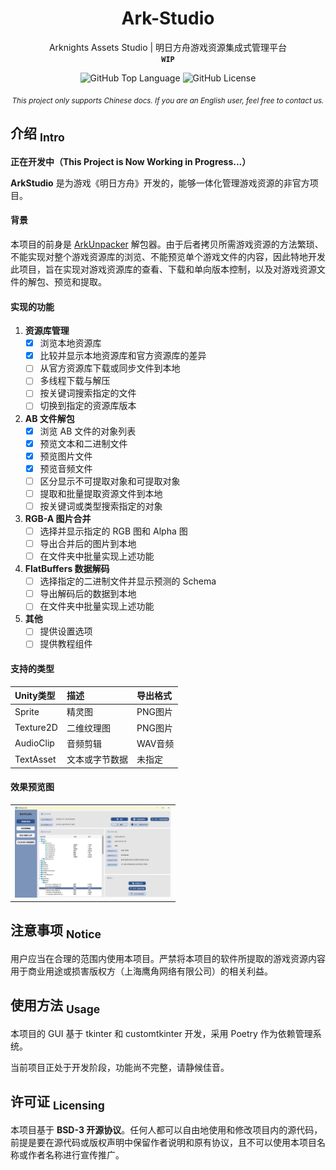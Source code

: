 <!-- 欢迎阅读 Ark-Studio 说明文档 -->
<!-- 仓库：https://github.com/isHarryh/Ark-Studio -->

<!--suppress HtmlDeprecatedAttribute -->
<div align="center" style="text-align:center">
   <h1> Ark-Studio </h1>
   <p>
      Arknights Assets Studio | 明日方舟游戏资源集成式管理平台 <br>
      <code><b> WIP </b></code>
   </p>
   <p>
      <img alt="GitHub Top Language" src="https://img.shields.io/github/languages/top/isHarryh/Ark-Studio?label=Python">
      <img alt="GitHub License" src="https://img.shields.io/github/license/isHarryh/Ark-Studio?label=License"/>
   </p>
   <sub>
      <i> This project only supports Chinese docs. If you are an English user, feel free to contact us. </i>
   </sub>
</div>

## 介绍 <sub>Intro</sub>

**正在开发中（This Project is Now Working in Progress...）**

**ArkStudio** 是为游戏《明日方舟》开发的，能够一体化管理游戏资源的非官方项目。

#### 背景
本项目的前身是 [ArkUnpacker](https://github.com/isHarryh/Ark-Unpacker) 解包器。由于后者拷贝所需游戏资源的方法繁琐、不能实现对整个游戏资源库的浏览、不能预览单个游戏文件的内容，因此特地开发此项目，旨在实现对游戏资源库的查看、下载和单向版本控制，以及对游戏资源文件的解包、预览和提取。

#### 实现的功能
1. **资源库管理**
    - [x] 浏览本地资源库
    - [x] 比较并显示本地资源库和官方资源库的差异
    - [ ] 从官方资源库下载或同步文件到本地
    - [ ] 多线程下载与解压
    - [ ] 按关键词搜索指定的文件
    - [ ] 切换到指定的资源库版本
2. **AB 文件解包**
    - [x] 浏览 AB 文件的对象列表
    - [x] 预览文本和二进制文件
    - [x] 预览图片文件
    - [x] 预览音频文件
    - [ ] 区分显示不可提取对象和可提取对象
    - [ ] 提取和批量提取资源文件到本地
    - [ ] 按关键词或类型搜索指定的对象
3. **RGB-A 图片合并**
    - [ ] 选择并显示指定的 RGB 图和 Alpha 图
    - [ ] 导出合并后的图片到本地
    - [ ] 在文件夹中批量实现上述功能
4. **FlatBuffers 数据解码**
    - [ ] 选择指定的二进制文件并显示预测的 Schema
    - [ ] 导出解码后的数据到本地
    - [ ] 在文件夹中批量实现上述功能
5. **其他**
    - [ ] 提供设置选项
    - [ ] 提供教程组件

#### 支持的类型
| Unity类型 | 描述 | 导出格式 |
|:---|:---|:---|
| Sprite | 精灵图 | PNG图片 |
| Texture2D | 二维纹理图 | PNG图片 |
| AudioClip | 音频剪辑 | WAV音频 |
| TextAsset | 文本或字节数据 | 未指定 |

#### 效果预览图
<table style="margin-left: auto; margin-right: auto;">
    <tr>
        <td> <img alt="demo1" width="250" src="https://raw.githubusercontent.com/isHarryh/Ark-Studio/main/docs/imgs/demo_dev_1.jpg"> </td>
    </tr>
</table>

## 注意事项 <sub>Notice</sub>
用户应当在合理的范围内使用本项目。严禁将本项目的软件所提取的游戏资源内容用于商业用途或损害版权方（上海鹰角网络有限公司）的相关利益。

## 使用方法 <sub>Usage</sub>
本项目的 GUI 基于 tkinter 和 customtkinter 开发，采用 Poetry 作为依赖管理系统。

当前项目正处于开发阶段，功能尚不完整，请静候佳音。

## 许可证 <sub>Licensing</sub>
本项目基于 **BSD-3 开源协议**。任何人都可以自由地使用和修改项目内的源代码，前提是要在源代码或版权声明中保留作者说明和原有协议，且不可以使用本项目名称或作者名称进行宣传推广。
